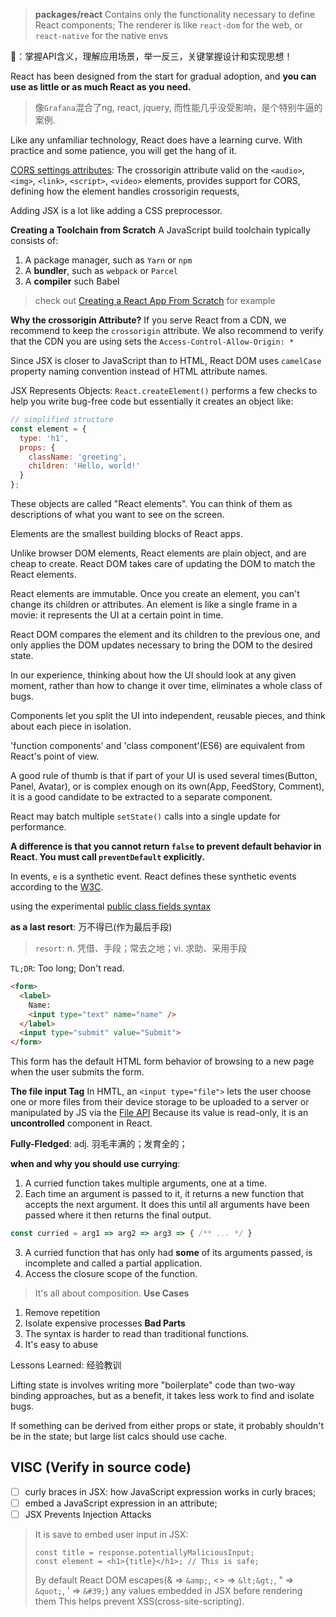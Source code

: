 
> **packages/react**
> Contains only the functionality necessary to define React components;
> The renderer is like `react-dom` for the web, or `react-native` for the native envs

🎯：掌握API含义，理解应用场景，举一反三，关键掌握设计和实现思想！

React has been designed from the start for gradual adoption, and **you can use as little or as much React as you need.**
> 像`Grafana`混合了ng, react, jquery, 而性能几乎没受影响，是个特别牛逼的案例.

Like any unfamiliar technology, React does have a learning curve. With practice and some patience, you will get the hang of it.

[CORS settings attributes](https://developer.mozilla.org/zh-CN/docs/Web/HTML/CORS_settings_attributes): The crossorigin attribute valid on the `<audio>`, `<img>`, `<link>`, `<script>`, `<video>` elements, provides support for CORS, defining how the element handles crossorigin requests, 


Adding JSX is a lot like adding a CSS preprocessor. 

**Creating a Toolchain from Scratch**
A JavaScript build toolchain typically consists of:
1. A package manager, such as `Yarn` or `npm`
2. A **bundler**, such as `webpack` or `Parcel`
3. A **compiler** such Babel
> check out [Creating a React App From Scratch](https://blog.usejournal.com/creating-a-react-app-from-scratch-f3c693b84658) for example


**Why the crossorigin Attribute?**
If you serve React from a CDN, we recommend to keep the `crossorigin` attribute.
We also recommend to verify that the CDN you are using sets the `Access-Control-Allow-Origin: *`


Since JSX is closer to JavaScript than to HTML, React DOM uses `camelCase` property naming convention instead of HTML attribute names.

JSX Represents Objects: `React.createElement()` performs a few checks to help you write bug-free code but essentially it creates an object like:
```javascript
// simplified structure
const element = {
  type: 'h1',
  props: {
    className: 'greeting',
    children: 'Hello, world!'
  }
};
```
These objects are called "React elements". You can think of them as descriptions of what you want to see on the screen.


Elements are the smallest building blocks of React apps.

Unlike browser DOM elements, React elements are plain object, and are cheap to create. React DOM takes care of updating the DOM to match the React elements.

React elements are immutable. Once you create an element, you can't change its children or attributes. An element is like a single frame in a movie: it represents the UI at a certain point in time.

React DOM compares the element and its children to the previous one, and only applies the DOM updates necessary to bring the DOM to the desired state.

In our experience, thinking about how the UI should look at any given moment, rather than how to change it over time, eliminates a whole class of bugs.

Components let you split the UI into independent, reusable pieces, and think about each piece in isolation.

'function components' and 'class component'(ES6) are equivalent from React's point of view.

A good rule of thumb is that if part of your UI is used several times(Button, Panel, Avatar), or is complex enough on its own(App, FeedStory, Comment), it is a good candidate to be extracted to a separate component.

React may batch multiple `setState()` calls into a single update for performance.

**A difference is that you cannot return `false` to prevent default behavior in React. You must call `preventDefault` explicitly.**

In events, `e` is a synthetic event. React defines these synthetic events according to the [W3C](https://www.w3.org/TR/DOM-Level-3-Events/).

using the experimental [public class fields syntax](https://babeljs.io/docs/en/babel-plugin-proposal-class-properties)

**as a last resort**: 万不得已(作为最后手段)
> `resort`: n. 凭借、手段；常去之地；vi. 求助、采用手段
 
`TL;DR`: Too long; Don't read.

```html
<form>
  <label>
    Name: 
    <input type="text" name="name" />
  </label>
  <input type="submit" value="Submit">
</form>
```
This form has the default HTML form behavior of browsing to a new page when the user submits the form.


**The file input Tag**
In HMTL, an `<input type="file">` lets the user choose one or more files from their device storage to be uploaded to a server or manipulated by JS via the [File API](https://developer.mozilla.org/en-US/docs/Web/API/File/Using_files_from_web_applications)
Because its value is read-only, it is an **uncontrolled** component in React. 

**Fully-Fledged**: adj. 羽毛丰满的；发育全的；

**when and why you should use currying**:
1. A curried function takes multiple arguments, one at a time.
2. Each time an argument is passed to it, it returns a new function that accepts the next argument. It does this until all arguments have been passed where it then returns the final output.
```javascript
const curried = arg1 => arg2 => arg3 => { /** ... */ }
```
3. A curried function that has only had **some** of its arguments passed, is incomplete and called a partial application.
4. Access the closure scope of the function.
> It's all about composition.
**Use Cases**
1. Remove repetition
2. Isolate expensive processes
**Bad Parts**
1. The syntax is harder to read than traditional functions.
2. It's easy to abuse

Lessons Learned: 经验教训

Lifting state is involves writing more "boilerplate" code than two-way binding approaches, but as a benefit, it takes less work to find and isolate bugs.

If something can be derived from either props or state, it probably shouldn't be in the state; but large list calcs should use cache.




## VISC (Verify in source code)
- [ ] curly braces in JSX: how JavaScript expression works in curly braces;
- [ ] embed a JavaScript expression in an attribute;
- [ ] JSX Prevents Injection Attacks
> It is save to embed user input in JSX:
> ``` JSX
> const title = response.potentiallyMaliciousInput;
> const element = <h1>{title}</h1>; // This is safe;
> ```
> By default React DOM escapes(& => `&amp;`, <> => `&lt;&gt;`, " => `&quot;`, ' => `&#39;`) any values embedded in JSX before rendering them 
> This helps prevent XSS(cross-site-scripting).



